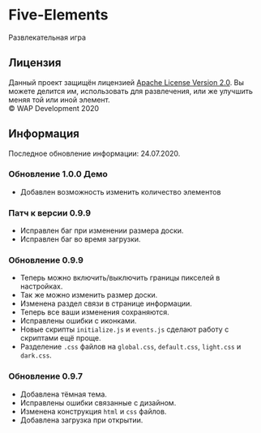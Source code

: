 # Five-Elements
Развлекательная игра

## Лицензия
Данный проект защищён лицензией [Apache License Version 2.0](https://www.apache.org/licenses/LICENSE-2.0.txt). 
Вы можете делится им, использовать для развлечения, или же улучшить меняя той или иной элемент.  
© WAP Development 2020

## Информация
Последное обновление информации: 24.07.2020.

### Обновление 1.0.0 Демо
- Добавлен возможность изменить количество элементов

### Патч к версии 0.9.9
- Исправлен баг при изменении размера доски.
- Исправлен баг во время загрузки.

### Обновление 0.9.9
- Теперь можно включить/выключить границы пикселей в настройках.
- Так же можно изменить размер доски.
- Изменена раздел связи в странице информации.
- Теперь все ваши изменения сохраняются.
- Исправлены ошибки с иконками.
- Новые скрипты `initialize.js` и `events.js` сделают работу с скриптами ещё проще.
- Разделение `.css` файлов на `global.css`, `default.css`, `light.css` и `dark.css`.

### Обновление 0.9.7
- Добавлена тёмная тема.
- Исправлены ошибки связанные с дизайном.
- Изменена конструкция `html` и `css` файлов.
- Добавлена загрузка при открытии.
